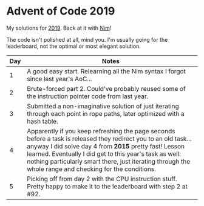 # Advent of Code 2019

My solutions for [2019](https://adventofcode.com/2019/). Back at it with [Nim](https://nim-lang.org/)!

The code isn't polished at all, mind you. I'm usually going for the leaderboard, not the optimal or most elegant solution.

| Day | Notes |
|---|-------|
| 1 | A good easy start. Relearning all the Nim syntax I forgot since last year's AoC... |
| 2 | Brute-forced part 2. Could've probably reused some of the instruction pointer code from last year. |
| 3 | Submitted a non-imaginative solution of just iterating through each point in rope paths, later optimized with a hash table. |
| 4 | Apparently if you keep refreshing the page seconds before a task is released they redirect you to an old task... anyway I did solve day 4 from **2015** pretty fast! Lesson learned. Eventually I did get to this year's task as well: nothing particularly smart there, just iterating through the whole range and checking for the conditions. |
| 5 | Picking off from day 2 with the CPU instruction stuff. Pretty happy to make it to the leaderboard with step 2 at #92. |
